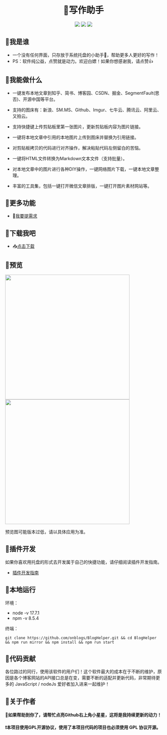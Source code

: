<div align="center">
<h1>📝写作助手</h1>
<img src="https://img.shields.io/github/license/onblog/BlogHelper"/>
<img src="https://img.shields.io/static/v1?label=electron&message=7.1.7&color="/>
<img src="https://img.shields.io/static/v1?label=mac|win|linux&message=7.1.7&color=yellow"/>
</div>

## 🚩我是谁

- 一个没有任何界面，只存放于系统托盘的小助手🌝，帮助更多人更好的写作！
- PS：软件纯公益，点赞就是动力。欢迎白嫖！如果你想感谢我，请点赞👍

## 🚩我能做什么

- 一键发布本地文章到知乎、简书、博客园、CSDN、掘金、SegmentFault(思否)、开源中国等平台。

- 支持的图床有：新浪、SM.MS、Github、Imgur、七牛云、腾讯云、阿里云、又拍云。

- 支持快捷键上传剪贴板里第一张图片，更新剪贴板内容为图片链接。

- 一键将本地文章中引用的本地图片上传到图床并替换为引用链接。

- 对剪贴板拷贝的代码进行对齐操作，解决粘贴代码左侧留白的苦恼。

- 一键将HTML文件转换为Markdown文本文件（支持批量）。

- 对本地文章中的图片进行各种DIY操作，一键网络图片下载，一键本地文章整理。

- 丰富的工具集，包括一键打开微信文章排版，一键打开图片素材网站等。

## 🚩更多功能

- 🙋[我要提需求](https://github.com/onblogs/BlogHelper/issues)

## 🚩下载我吧

- 📥[点击下载](https://github.com/onblogs/BlogHelper/releases)

## 🚩预览

<img src="https://user-images.githubusercontent.com/31175877/102894223-bdcfd280-449d-11eb-9992-4ba1d8e27f9a.jpg" referrerpolicy="no-referrer" width="400px" />

<img src="https://user-images.githubusercontent.com/31175877/102894199-b6102e00-449d-11eb-873d-ceafdf514e0c.jpg" referrerpolicy="no-referrer" width="400px"/>

预览图可能版本过低，请以具体应用为准。

## 🚩插件开发

如果你喜欢用托盘的形式去开发属于自己的快捷功能，请仔细阅读插件开发指南。

- [插件开发指南](./src/plugins/README.md)

## 🚩本地运行

环境：
- node -v 17.7.1
- npm -v  8.5.4

终端：
```shell
git clone https://github.com/onblogs/BlogHelper.git && cd BlogHelper && npm run mirror && npm install && npm run start
```

## 🚩代码贡献

各位路过的同行，使用该软件的用户们！这个软件最大的成本在于不断的维护，原因是各个博客网站的API接口总是在变，需要不断的适配并更新代码，非常期待更多的 JavaScript / nodeJs 爱好者加入进来一起维护！

## 🚩关于作者

#### 📣如果帮助到你了，请帮忙点亮Github右上角小星星，这将是我持续更新的动力！

#### ❗本项目使用GPL开源协议，使用了本项目代码的项目也必须使用 GPL 协议开源。
